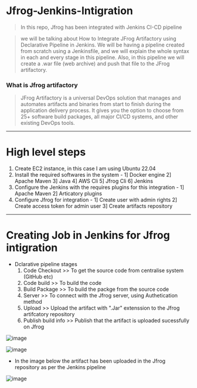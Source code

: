 # Jfrog-Jenkins-Intigration

> In this repo, Jfrog has been integrated with Jenkins CI-CD pipeline

> we will be talking about How to Integrate JFrog Artifactory using Declarative Pipeline in Jenkins. 
> We will be having a pipeline created from scratch using a Jenkinsfile, and we will explain the whole syntax in each and every stage in this pipeline. 
> Also, in this pipeline we will create a .war file (web archive) and push that file to the JFrog artifactory.

### What is Jfrog artifactory
> JFrog Artifactory is a universal DevOps solution that manages and automates artifacts and binaries from start to finish during the application delivery process. 
> It gives you the option to choose from 25+ software build packages, all major CI/CD systems, and other existing DevOps tools.

__________________________________________________________________________________________________________________________________________________________________________________________

# High level steps 

1. Create EC2 instance, in this case I am using Ubuntu 22.04
2. Install the required softwares in the system - 1] Docker engine 2] Apache Maven 3] Java 4] AWS Cli 5] Jfrog Cli 6] Jenkins
3. Configure the Jenkins with the requires plugins for this integration - 1] Apache Maven 2] Articatory plugins
4. Configure Jfrog for integration - 1] Create user with admin rights 2] Create access token for admin user 3] Create artifacts repository 

__________________________________________________________________________________________________________________________________________

# Creating Job in Jenkins for Jfrog intigration 

- Dclarative pipeline stages
  1. Code Checkout >> To get the source code from centralise system (GitHub etc)
  2. Code build >> To build the code
  3. Build Package >> To build the packge from the source code
  4. Server >> To connect with the Jfrog server, using Authetication method
  5. Upload >> Upload the artifact with ".Jar" extenssion to the Jfrog artifcatory repository
  6. Publish build info >> Publish that the artifact is uploaded sucessfully on Jfrog

![image](https://github.com/anand40090/Jfrog-Jenkins-Intigration/assets/32446706/6fa54676-5281-496f-8827-1719324566c7)

![image](https://github.com/anand40090/Jfrog-Jenkins-Intigration/assets/32446706/787dcbdc-206d-4a52-8cb3-0ecbc2e80de7)

- In the image below the artifact has been uploaded in the Jfrog repository as per the Jenkins pipeline
  
![image](https://github.com/anand40090/Jfrog-Jenkins-Intigration/assets/32446706/41bb5a30-4d76-4f16-86d3-31d68c2ff14b)
